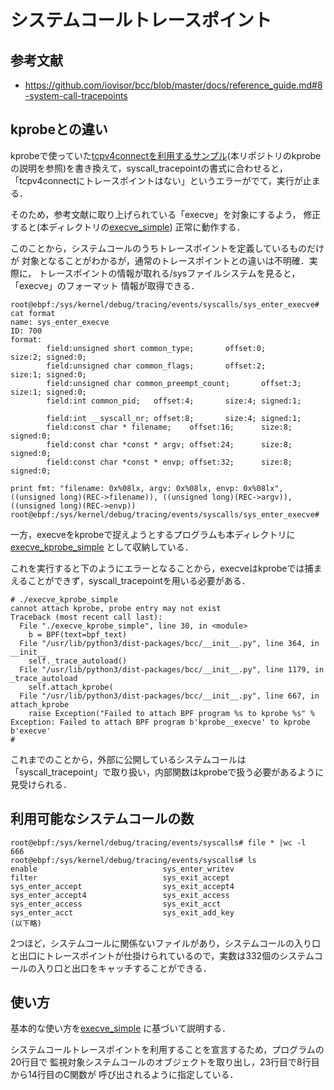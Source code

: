 # システムコールトレースポイント

## 参考文献
- https://github.com/iovisor/bcc/blob/master/docs/reference_guide.md#8-system-call-tracepoints

## kprobeとの違い
kprobeで使っていた<a href="../kprobe/tcpv4connect_simple">tcpv4connectを利用するサンプル</a>(本リポジトリのkprobeの説明を参照)を書き換えて，syscall_tracepointの書式に合わせると，
「tcpv4connectにトレースポイントはない」というエラーがでて，実行が止まる．

そのため，参考文献に取り上げられている「execve」を対象にするよう，
修正すると(本ディレクトリの<a href="execve_simple">execve_simple</a>)
正常に動作する．

このことから，システムコールのうちトレースポイントを定義しているものだけが
対象となることがわかるが，通常のトレースポイントとの違いは不明確．実際に，
トレースポイントの情報が取れる/sysファイルシステムを見ると，「execve」のフォーマット
情報が取得できる．

```
root@ebpf:/sys/kernel/debug/tracing/events/syscalls/sys_enter_execve# cat format
name: sys_enter_execve
ID: 700
format:
        field:unsigned short common_type;       offset:0;       size:2; signed:0;
        field:unsigned char common_flags;       offset:2;       size:1; signed:0;
        field:unsigned char common_preempt_count;       offset:3;       size:1; signed:0;
        field:int common_pid;   offset:4;       size:4; signed:1;

        field:int __syscall_nr; offset:8;       size:4; signed:1;
        field:const char * filename;    offset:16;      size:8; signed:0;
        field:const char *const * argv; offset:24;      size:8; signed:0;
        field:const char *const * envp; offset:32;      size:8; signed:0;

print fmt: "filename: 0x%08lx, argv: 0x%08lx, envp: 0x%08lx", ((unsigned long)(REC->filename)), ((unsigned long)(REC->argv)), ((unsigned long)(REC->envp))
root@ebpf:/sys/kernel/debug/tracing/events/syscalls/sys_enter_execve#
```

一方，execveをkprobeで捉えようとするプログラムも本ディレクトリに
<a href="execve_kprobe_simple">execve_kprobe_simple</a>
として収納している．

これを実行すると下のようにエラーとなることから，execveはkprobeでは捕まえることができず，syscall_tracepointを用いる必要がある．
```
# ./execve_kprobe_simple
cannot attach kprobe, probe entry may not exist
Traceback (most recent call last):
  File "./execve_kprobe_simple", line 30, in <module>
    b = BPF(text=bpf_text)
  File "/usr/lib/python3/dist-packages/bcc/__init__.py", line 364, in __init__
    self._trace_autoload()
  File "/usr/lib/python3/dist-packages/bcc/__init__.py", line 1179, in _trace_autoload
    self.attach_kprobe(
  File "/usr/lib/python3/dist-packages/bcc/__init__.py", line 667, in attach_kprobe
    raise Exception("Failed to attach BPF program %s to kprobe %s" %
Exception: Failed to attach BPF program b'kprobe__execve' to kprobe b'execve'
#     
```

これまでのことから，外部に公開しているシステムコールは「syscall_tracepoint」で取り扱い，内部関数はkprobeで扱う必要があるように見受けられる．

## 利用可能なシステムコールの数
```
root@ebpf:/sys/kernel/debug/tracing/events/syscalls# file * |wc -l
666
root@ebpf:/sys/kernel/debug/tracing/events/syscalls# ls
enable                            sys_enter_writev
filter                            sys_exit_accept
sys_enter_accept                  sys_exit_accept4
sys_enter_accept4                 sys_exit_access
sys_enter_access                  sys_exit_acct
sys_enter_acct                    sys_exit_add_key
(以下略)
```
2つほど，システムコールに関係ないファイルがあり，システムコールの入り口と出口にトレースポイントが仕掛けられているので，実数は332個のシステムコールの入り口と出口をキャッチすることができる．


## 使い方
基本的な使い方を<a href="execve_simple">execve_simple</a>
に基づいて説明する．

システムコールトレースポイントを利用することを宣言するため，プログラムの20行目で
監視対象システムコールのオブジェクトを取り出し，23行目で8行目から14行目のC関数が
呼び出されるように指定している．


